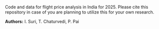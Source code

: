 Code and data for flight price analysis in India for 2025. Please cite this repository in case of you are planning to utilize this for your own research.

**Authors:** I. Suri, T. Chaturvedi, P. Pai
